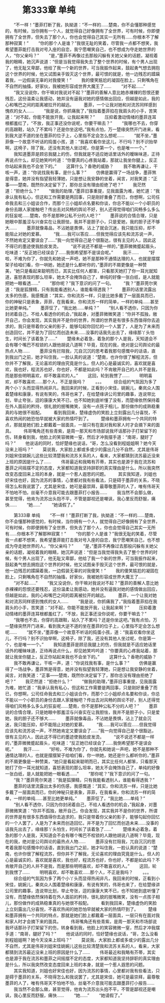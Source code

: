 # 　　第333章 单纯
　　“不一样！”墨菲打断了我，执拗道：“不一样的……楚南，你不会懂那种感觉的，有时候，当你拥有一个人，就觉得自己好像拥有了全世界，可有时候，你即便拥有了全世界，但失去了那个人，你也会觉得自己其实一无所有……你根本不了解那种寂寞！”
　　“你的那个人是谁？”我很无耻的笑着，尽管我一点都不想笑，我希望墨菲能打击我对号入座的自恋，我宁愿嘲笑自己，也不想成为夺走她世界的人，“你父亲吗？”
　　“是，”墨菲不再像过去那般闪躲有关她父亲的话题，凝视着我的眼睛，她沉声说道：“但是当我觉得我失去了整个世界的时候，有个男人出现了，他无耻又卑鄙，他给了我一个新的世界，可当我振作起来，鼓起勇气想去拥抱这个世界的时候，他又试图亲手毁灭这个世界，最可恨的就是，他一边残忍的蹂躏着我，一边假装无辜的对我傻笑！”
　　我的傻笑尴尬的凝固在脸上，只剩嘴角在不自然的抽搐，好家伙，我被她形容成世界大魔王了……
　　“对不起……”
　　“我又没说你，你干嘛对我说对不起？”墨菲的善解人意比她赤裸裸的怨恨还要残忍，这份温柔让我感动，她并没有逼我对她的感情做出回应，但越是如此，我的心和嘴巴之间的距离被拉开的越远。
　　墨菲，一个让我对她和对流苏同样感到愧疚的女人……
　　“我是说，你抓痛我了，”我指着墨菲掐在我肩头的小手，苦笑道：“对不起，你能不能放开我，让我起来啊？”
　　压抑着激动情绪的墨菲连耳根都羞红了，“不放，我正事还没你说呢，你要干嘛去？”
　　“我哪也不去，你穿的高跟鞋，站久了不累吗？还是你坐这吧。”我有点怕，万一楚缘突然开门进来，看到我大逆不道的坐在墨菲的位子上，心里指不定会怎么想呢……
　　“就不坐，”墨菲像一个故意不听话的捣蛋小孩，道：“我喜欢看你坐这儿，不行吗？别不识抬举啊，这椅子，除了我，还没有其他人坐过呢，你是第一个，也是唯一一个。”
　　我知道墨菲是顾忌我腿上的伤，但我就是不适应她话里话外的暧昧味道，正待再说点什么，却见她笑吟吟道：“你要真的心疼我站着，那就让我坐你腿上，反正你站起来我也不会坐下的。”
　　这算什么？香艳的威胁？
　　我不敢再谦让，干咳一声，道：“你说找我有事，是什么事？”
　　仿佛是赢得了一场战争，墨菲煞是得意，她并没有指望我轻薄她，只是想让我安静的坐着，闻言，对我笑道：“正事——楚南，既然你决定留下了，那你总没有理由拒绝了吧？”
　　我茫然道：“拒绝什么？”
　　“做我的助理，”墨菲旧事重提，见我面露为难，她忙道：“我承认我有私心，但这和工作需要是两回事，只是刚好重叠了而已，你想啊，公司任命我去和三小姐谈合作，而那个三小姐却点名要和你谈，你总不能以一个小职员的身份去跟人家接触吧？传出去对风畅的舆论不好，别人还得觉得咱们风畅多么多么的狂妄呢……楚南，你不是那种公私不分的人吧？”
　　墨菲说的合情合理，只是她眼中那羞涩与兴奋实在让我胆怯，我并不是胆子小，只是爱她，我的胆子还不够大……
　　墨菲就像毒品，不沾她是畏惧，沾上了就会沉迷，我只能压抑，却不能阻止对她的爱慕。
　　“我……我可以答应……但我觉得应该先和流苏说一声，不然她肯定又要误会了……”我一向觉得自己是个很豁达，很有主见的人，因此这不得已的墨迹使我脸皮发烫。
　　“说不说还不都是一样的，”墨菲微微蹙起眉头，吃味道：“反正她已经误会了……我倒希望那不是误会呢。”
　　我汗……
　　“好啦，不难为你了，你就先和她说一声吧，她不是那种不通情达理的人，也就是摆摆架子给咱们看，你一哄她，她还是什么都听你的，”墨菲的不屑更像是一种赞美，“她只是看起来聪明而已，其实比任何人都笨，只看那天她打了你一耳光就知道，喜怒表现的那么坦率，她太不会掩饰自己了，单纯的好像一张白纸，是人就能把她一眼看透……”
　　“那你呢？”我下意识的问了一句。
　　“我？”墨菲莞尔笑道：“我是狐狸精，只有我能看透别人，谁能看得透我？”
　　墨菲的话里流露出太多的伤感，我感慨道：“其实，你和流苏一样，只是比她多戴了一层面具而已，你的神秘只是表象，菲菲，在我看来，你和流苏一样的简单，一样的单纯……甚至比她更单纯。”
　　墨菲怔了，“我比她……单纯？”
　　“别人看不透你，只因为你封闭着自己，不给人看透你的机会，”我起身，对墨菲微微笑道：“你并不孤独，敞开自己，你会发现，其实我并不是你的世界，所谓的世界是有很多东西值得你去追求的，我只是带着你父亲的影子，能够勾起你回忆的一个人罢了，人是为了未来而创造回忆，并不是为了回忆而创造未来……没事的话我先出去了，缘缘那丫头怕生，时间长了该着急了……”
　　楚缘未必着急，着急的那个人是我，天知道会不会有哪个嘴巴不栓锁的人跟他胡说八道啊？毕竟，现在的我，绝对是公司舆论的最热点人物……
　　墨菲没有拦阻我，兀自沉沉的思考着我那句感慨中的话语，直到我出门之前，她才叫住我，一脸认真的说道：“楚南，也许你很了解程流苏，但你并不了解我，无论喜欢的理由究竟是什么，但人的心是最诚实的，喜欢就是喜欢，我也好，程流苏也好，你也好，不都是如此吗？不肯敞开自己的人并不是我，而是那些明明喜欢，却不敢喜欢的人。”
　　这回，轮到我愣了……
　　明明喜欢，却不敢喜欢……那个人，不正是我吗？
　　。。。
　　综合组的气氛因为多了两个小丫头而显得热闹非凡，我回来的时候，正看到小宋佳，姚婉儿，秦岚众人围着楚缘和康康，有说有笑的，伟哥也来了，在给楚缘讲公司里的趣事，连说带比划，举止夸张，逗的康康大笑不已，也不知她到底听懂了没有，而楚缘依然保持着在外人面前的矜持，很礼貌的抿嘴微笑，没有一点孩子相儿，那份做作的成熟稳重真的与她很不般配。
　　看到我回来，楚缘虚伪的笑脸上立刻露出几分喜悦，不喜欢热闹的她恐怕早就被大家的热情吓到了。
　　楚缘和墨菲拥有一个共同的特点，那就是她们脸上都戴着一层面具，一层只有在面对我和家人时才会摘下来的面具。
　　伟哥嘴角还有些青紫，是周一那天和市场部说我坏话那孙子打架留下的伤，转身看到我，他脸上的笑容微微一窒，然后才冲我摆手道：“南哥，腿好了吗？”
　　他说话的同时，恰好楚缘也说话，“哥，怎么没看到程姐姐啊？她今天没来上班吗？”
　　莫说我，大家脸上都或多或少的露出几分不自然，尤其是伟哥刘姐宋佳姚婉儿这些比较清楚我和流苏关系的人，看来，大家都猜到流苏最近没来上班的原因是什么了……
　　伟哥最近和我略有芥蒂，其实也是源于我在流苏和墨菲之间摇摆不定的态度，大家都知道我坚持辞职的真实理由是什么，所以我突然改变态度回来上班的本身，就是一个惹人遐思的问题。
　　其实我知道，刘姐也好宋佳也好，因为流苏的事情，心里都对我有些看法，只是碍于墨菲的关系，不晓得怎么和我说罢了，尤其是宋佳，她可是最崇拜，最尊敬墨菲的人了，唯有伟哥天不怕地不怕，丝毫不介意我可能去跟墨菲打小报告……
　　我当然不会那么做，甚至觉得，他肯为流苏出头抱不平，不管是鄙视还是嘲讽，我心里反而舒服，痛快……
　　“她……”
　　“她请假了。”

　　第333章 单纯
　　“不一样！”墨菲打断了我，执拗道：“不一样的……楚南，你不会懂那种感觉的，有时候，当你拥有一个人，就觉得自己好像拥有了全世界，可有时候，你即便拥有了全世界，但失去了那个人，你也会觉得自己其实一无所有……你根本不了解那种寂寞！”
　　“你的那个人是谁？”我很无耻的笑着，尽管我一点都不想笑，我希望墨菲能打击我对号入座的自恋，我宁愿嘲笑自己，也不想成为夺走她世界的人，“你父亲吗？”
　　“是，”墨菲不再像过去那般闪躲有关她父亲的话题，凝视着我的眼睛，她沉声说道：“但是当我觉得我失去了整个世界的时候，有个男人出现了，他无耻又卑鄙，他给了我一个新的世界，可当我振作起来，鼓起勇气想去拥抱这个世界的时候，他又试图亲手毁灭这个世界，最可恨的就是，他一边残忍的蹂躏着我，一边假装无辜的对我傻笑！”
　　我的傻笑尴尬的凝固在脸上，只剩嘴角在不自然的抽搐，好家伙，我被她形容成世界大魔王了……
　　“对不起……”
　　“我又没说你，你干嘛对我说对不起？”墨菲的善解人意比她赤裸裸的怨恨还要残忍，这份温柔让我感动，她并没有逼我对她的感情做出回应，但越是如此，我的心和嘴巴之间的距离被拉开的越远。
　　墨菲，一个让我对她和对流苏同样感到愧疚的女人……
　　“我是说，你抓痛我了，”我指着墨菲掐在我肩头的小手，苦笑道：“对不起，你能不能放开我，让我起来啊？”
　　压抑着激动情绪的墨菲连耳根都羞红了，“不放，我正事还没你说呢，你要干嘛去？”
　　“我哪也不去，你穿的高跟鞋，站久了不累吗？还是你坐这吧。”我有点怕，万一楚缘突然开门进来，看到我大逆不道的坐在墨菲的位子上，心里指不定会怎么想呢……
　　“就不坐，”墨菲像一个故意不听话的捣蛋小孩，道：“我喜欢看你坐这儿，不行吗？别不识抬举啊，这椅子，除了我，还没有其他人坐过呢，你是第一个，也是唯一一个。”
　　我知道墨菲是顾忌我腿上的伤，但我就是不适应她话里话外的暧昧味道，正待再说点什么，却见她笑吟吟道：“你要真的心疼我站着，那就让我坐你腿上，反正你站起来我也不会坐下的。”
　　这算什么？香艳的威胁？
　　我不敢再谦让，干咳一声，道：“你说找我有事，是什么事？”
　　仿佛是赢得了一场战争，墨菲煞是得意，她并没有指望我轻薄她，只是想让我安静的坐着，闻言，对我笑道：“正事——楚南，既然你决定留下了，那你总没有理由拒绝了吧？”
　　我茫然道：“拒绝什么？”
　　“做我的助理，”墨菲旧事重提，见我面露为难，她忙道：“我承认我有私心，但这和工作需要是两回事，只是刚好重叠了而已，你想啊，公司任命我去和三小姐谈合作，而那个三小姐却点名要和你谈，你总不能以一个小职员的身份去跟人家接触吧？传出去对风畅的舆论不好，别人还得觉得咱们风畅多么多么的狂妄呢……楚南，你不是那种公私不分的人吧？”
　　墨菲说的合情合理，只是她眼中那羞涩与兴奋实在让我胆怯，我并不是胆子小，只是爱她，我的胆子还不够大……
　　墨菲就像毒品，不沾她是畏惧，沾上了就会沉迷，我只能压抑，却不能阻止对她的爱慕。
　　“我……我可以答应……但我觉得应该先和流苏说一声，不然她肯定又要误会了……”我一向觉得自己是个很豁达，很有主见的人，因此这不得已的墨迹使我脸皮发烫。
　　“说不说还不都是一样的，”墨菲微微蹙起眉头，吃味道：“反正她已经误会了……我倒希望那不是误会呢。”
　　我汗……
　　“好啦，不难为你了，你就先和她说一声吧，她不是那种不通情达理的人，也就是摆摆架子给咱们看，你一哄她，她还是什么都听你的，”墨菲的不屑更像是一种赞美，“她只是看起来聪明而已，其实比任何人都笨，只看那天她打了你一耳光就知道，喜怒表现的那么坦率，她太不会掩饰自己了，单纯的好像一张白纸，是人就能把她一眼看透……”
　　“那你呢？”我下意识的问了一句。
　　“我？”墨菲莞尔笑道：“我是狐狸精，只有我能看透别人，谁能看得透我？”
　　墨菲的话里流露出太多的伤感，我感慨道：“其实，你和流苏一样，只是比她多戴了一层面具而已，你的神秘只是表象，菲菲，在我看来，你和流苏一样的简单，一样的单纯……甚至比她更单纯。”
　　墨菲怔了，“我比她……单纯？”
　　“别人看不透你，只因为你封闭着自己，不给人看透你的机会，”我起身，对墨菲微微笑道：“你并不孤独，敞开自己，你会发现，其实我并不是你的世界，所谓的世界是有很多东西值得你去追求的，我只是带着你父亲的影子，能够勾起你回忆的一个人罢了，人是为了未来而创造回忆，并不是为了回忆而创造未来……没事的话我先出去了，缘缘那丫头怕生，时间长了该着急了……”
　　楚缘未必着急，着急的那个人是我，天知道会不会有哪个嘴巴不栓锁的人跟他胡说八道啊？毕竟，现在的我，绝对是公司舆论的最热点人物……
　　墨菲没有拦阻我，兀自沉沉的思考着我那句感慨中的话语，直到我出门之前，她才叫住我，一脸认真的说道：“楚南，也许你很了解程流苏，但你并不了解我，无论喜欢的理由究竟是什么，但人的心是最诚实的，喜欢就是喜欢，我也好，程流苏也好，你也好，不都是如此吗？不肯敞开自己的人并不是我，而是那些明明喜欢，却不敢喜欢的人。”
　　这回，轮到我愣了……
　　明明喜欢，却不敢喜欢……那个人，不正是我吗？
　　。。。
　　综合组的气氛因为多了两个小丫头而显得热闹非凡，我回来的时候，正看到小宋佳，姚婉儿，秦岚众人围着楚缘和康康，有说有笑的，伟哥也来了，在给楚缘讲公司里的趣事，连说带比划，举止夸张，逗的康康大笑不已，也不知她到底听懂了没有，而楚缘依然保持着在外人面前的矜持，很礼貌的抿嘴微笑，没有一点孩子相儿，那份做作的成熟稳重真的与她很不般配。
　　看到我回来，楚缘虚伪的笑脸上立刻露出几分喜悦，不喜欢热闹的她恐怕早就被大家的热情吓到了。
　　楚缘和墨菲拥有一个共同的特点，那就是她们脸上都戴着一层面具，一层只有在面对我和家人时才会摘下来的面具。
　　伟哥嘴角还有些青紫，是周一那天和市场部说我坏话那孙子打架留下的伤，转身看到我，他脸上的笑容微微一窒，然后才冲我摆手道：“南哥，腿好了吗？”
　　他说话的同时，恰好楚缘也说话，“哥，怎么没看到程姐姐啊？她今天没来上班吗？”
　　莫说我，大家脸上都或多或少的露出几分不自然，尤其是伟哥刘姐宋佳姚婉儿这些比较清楚我和流苏关系的人，看来，大家都猜到流苏最近没来上班的原因是什么了……
　　伟哥最近和我略有芥蒂，其实也是源于我在流苏和墨菲之间摇摆不定的态度，大家都知道我坚持辞职的真实理由是什么，所以我突然改变态度回来上班的本身，就是一个惹人遐思的问题。
　　其实我知道，刘姐也好宋佳也好，因为流苏的事情，心里都对我有些看法，只是碍于墨菲的关系，不晓得怎么和我说罢了，尤其是宋佳，她可是最崇拜，最尊敬墨菲的人了，唯有伟哥天不怕地不怕，丝毫不介意我可能去跟墨菲打小报告……
　　我当然不会那么做，甚至觉得，他肯为流苏出头抱不平，不管是鄙视还是嘲讽，我心里反而舒服，痛快……
　　“她……”
　　“她请假了。”
